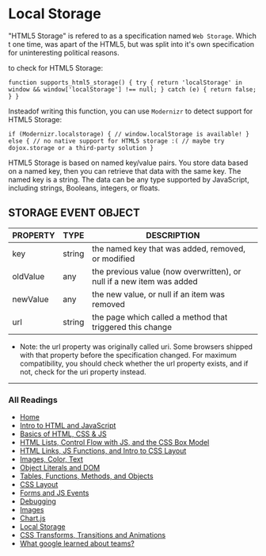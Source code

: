 # Local Storage

"HTML5 Storage" is refered to as a specification named `Web Storage`. Which t one time, was apart of the HTML5, but was split into it's own specification for uninteresting political reasons.

to check for HTML5 Storage:

`function supports_html5_storage() {
  try {
    return 'localStorage' in window && window['localStorage'] !== null;
  } catch (e) {
    return false;
  }
}`

Insteadof writing this function, you can use `Modernizr` to detect support for HTML5 Storage:

`if (Modernizr.localstorage) {
  // window.localStorage is available!
} else {
  // no native support for HTML5 storage :(
  // maybe try dojox.storage or a third-party solution
}`

HTML5 Storage is based on named key/value pairs. You store data based on a named key, then you can retrieve that data with the same key. The named key is a string. The data can be any type supported by JavaScript, including strings, Booleans, integers, or floats.

## STORAGE EVENT OBJECT

|PROPERTY| TYPE | DESCRIPTION |
| --------| -----|------------  |
|key|string|the named key that was added, removed, or modified|
|oldValue|any|the previous value (now overwritten), or null if a new item was added|
|newValue|any|the new value, or null if an item was removed|
|url|string|the page which called a method that triggered this change|

* Note: the url property was originally called uri. Some browsers shipped with that property before the specification changed. For maximum compatibility, you should check whether the url property exists, and if not, check for the uri property instead.

***

### All Readings

* [Home](README.md)
* [Intro to HTML and JavaScript](class-01.md)
* [Basics of HTML, CSS & JS](class-02.md)
* [HTML Lists, Control Flow with JS, and the CSS Box Model](class-03.md)
* [HTML Links, JS Functions, and Intro to CSS Layout](class-04.md)
* [Images, Color, Text](class-05.md)
* [Object Literals and DOM](class-06.md)
* [Tables, Functions, Methods, and Objects](class-07.md)
* [CSS Layout](class-08.md)
* [Forms and JS Events](class-09.md)
* [Debugging](class-10.md)
* [Images](class-11.md)
* [Chart.js](class-12.md)
* [Local Storage](class-13.md)
* [CSS Transforms, Transitions and Animations](class-14a.md)
* [What google learned about teams?](class-14b.md)
